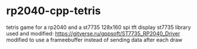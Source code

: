 # rp2040-cpp-tetris
tetris game for a rp2040 and a st7735 128x160 spi tft display st7735
library used and modified:
https://gitverse.ru/gppsoft/ST7735_RP2040_Driver
modified to use a frameebuffer instead of sending data after each draw
